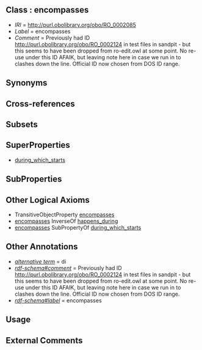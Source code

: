 
## Class : encompasses

 * *IRI* = http://purl.obolibrary.org/obo/RO_0002085
 * *Label* = encompasses
 * *Comment* = Previously had ID  http://purl.obolibrary.org/obo/RO_0002124 in test files in sandpit - but this seems to have been dropped from ro-edit.owl at some point.  No re-use under this ID AFAIK, but leaving note here in case we run in to clashes down the line.  Official ID now chosen from DOS ID range.

## Synonyms


## Cross-references


## Subsets


## SuperProperties

 * [during_which_starts](../../RO/88/RO_0002088.md)

## SubProperties


## Other Logical Axioms

 * TransitiveObjectProperty [encompasses](../../RO/85/RO_0002085.md)
 * [encompasses](../../RO/85/RO_0002085.md) InverseOf [happens_during](../../RO/92/RO_0002092.md)
 * [encompasses](../../RO/85/RO_0002085.md) SubPropertyOf [during_which_starts](../../RO/88/RO_0002088.md)

## Other Annotations

 * *[alternative term](../../IAO/18/IAO_0000118.md)* = di
 * *[rdf-schema#comment](../../nt/rdf-schema#comment.md)* = Previously had ID  http://purl.obolibrary.org/obo/RO_0002124 in test files in sandpit - but this seems to have been dropped from ro-edit.owl at some point.  No re-use under this ID AFAIK, but leaving note here in case we run in to clashes down the line.  Official ID now chosen from DOS ID range.
 * *[rdf-schema#label](../../el/rdf-schema#label.md)* = encompasses

## Usage


## External Comments

